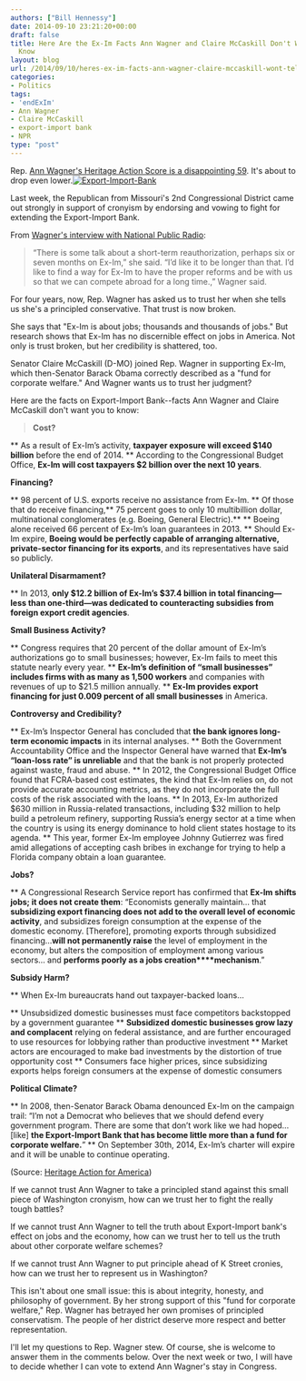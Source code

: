 ```yaml
---
authors: ["Bill Hennessy"]
date: 2014-09-10 23:21:20+00:00
draft: false
title: Here Are the Ex-Im Facts Ann Wagner and Claire McCaskill Don't Want You to
  Know
layout: blog
url: /2014/09/10/heres-ex-im-facts-ann-wagner-claire-mccaskill-wont-tell/
categories:
- Politics
tags:
- 'endExIm'
- Ann Wagner
- Claire McCaskill
- export-import bank
- NPR
type: "post"
---
```


Rep. [Ann Wagner's Heritage Action Score is a disappointing 59](https://heritageaction.com/congress/MO02/#representative-wagner). It's about to drop even lower.[![Export-Import-Bank](https://hennessysview.com/wp-content/uploads/2014/08/Export-Import-Bank-300x172.png)
](https://hennessysview.com/wp-content/uploads/2014/08/Export-Import-Bank.png)

Last week, the Republican from Missouri's 2nd Congressional District came out strongly in support of cronyism by endorsing and vowing to fight for extending the Export-Import Bank.

From [Wagner's interview with National Public Radio](https://news.stlpublicradio.org/post/export-import-bank-could-get-short-term-extension?utm_referrer=http%3A//m.news.stlpublicradio.org/%3Futm_referrer%3Dhttps%253A%252F%252Fwww.google.com%252F%23mobile/39389):



> “There is some talk about a short-term reauthorization, perhaps six or seven months on Ex-Im,” she said. “I’d like it to be longer than that. I’d like to find a way for Ex-Im to have the proper reforms and be with us so that we can compete abroad for a long time.,” Wagner said.



For four years, now, Rep. Wagner has asked us to trust her when she tells us she's a principled conservative. That trust is now broken.

She says that "Ex-Im is about jobs; thousands and thousands of jobs." But research shows that Ex-Im has no discernible effect on jobs in America. Not only is trust broken, but her credibility is shattered, too.

Senator Claire McCaskill (D-MO) joined Rep. Wagner in supporting Ex-Im, which then-Senator Barack Obama correctly described as a "fund for corporate welfare." And Wagner wants us to trust her judgment?

Here are the facts on Export-Import Bank--facts Ann Wagner and Claire McCaskill don't want you to know:



> **Cost?**

> 
> 
** As a result of Ex-Im’s activity, **taxpayer exposure will exceed $140 billion** before the end of 2014.
** According to the Congressional Budget Office, **Ex-Im will cost taxpayers $2 billion over the next 10 years**.

**Financing?**

> 
> 
** 98 percent of U.S. exports receive no assistance from Ex-Im.
** Of those that do receive financing,** 75 percent goes to only 10 multibillion dollar, multinational conglomerates (e.g. Boeing, General Electric).**
** Boeing alone received 66 percent of Ex-Im’s loan guarantees in 2013.
** Should Ex-Im expire, **Boeing would be perfectly capable of arranging alternative, private-sector financing for its exports**, and its representatives have said so publicly.

**Unilateral Disarmament?**

> 
> 
** In 2013, **only $12.2 billion of Ex-Im’s $37.4 billion in total financing—less than one-third—was dedicated to counteracting subsidies from foreign export credit agencies**.

**Small Business Activity?**

> 
> 
** Congress requires that 20 percent of the dollar amount of Ex-Im’s authorizations go to small businesses; however, Ex-Im fails to meet this statute nearly every year.
** **Ex-Im’s definition of “small businesses” includes firms with as many as 1,500 workers** and companies with revenues of up to $21.5 million annually.
** **Ex-Im provides export financing for just 0.009 percent of all small businesses** in America.

**Controversy and Credibility?**

> 
> 
** Ex-Im’s Inspector General has concluded that **the bank ignores long-term economic impacts** in its internal analyses.
** Both the Government Accountability Office and the Inspector General have warned that **Ex-Im’s “loan-loss rate” is unreliable** and that the bank is not properly protected against waste, fraud and abuse.
** In 2012, the Congressional Budget Office found that FCRA-based cost estimates, the kind that Ex-Im relies on, do not provide accurate accounting metrics, as they do not incorporate the full costs of the risk associated with the loans.
** In 2013, Ex-Im authorized $630 million in Russia-related transactions, including $32 million to help build a petroleum refinery, supporting Russia’s energy sector at a time when the country is using its energy dominance to hold client states hostage to its agenda.
** This year, former Ex-Im employee Johnny Gutierrez was fired amid allegations of accepting cash bribes in exchange for trying to help a Florida company obtain a loan guarantee.

**Jobs?**

> 
> 
** A Congressional Research Service report has confirmed that **Ex-Im shifts jobs; it does not create them**: “Economists generally maintain… that **subsidizing export financing does not add to the overall level of economic activity**, and subsidizes foreign consumption at the expense of the domestic economy. [Therefore], promoting exports through subsidized financing…**will not permanently raise** the level of employment in the economy, but alters the composition of employment among various sectors… and **performs poorly as a jobs creation****mechanism**.”

**Subsidy Harm?**

> 
> 
** When Ex-Im bureaucrats hand out taxpayer-backed loans…

** Unsubsidized domestic businesses must face competitors backstopped by a government guarantee
** **Subsidized domestic businesses grow lazy and complacent** relying on federal assistance, and are further encouraged to use resources for lobbying rather than productive investment
** Market actors are encouraged to make bad investments by the distortion of true opportunity cost
** Consumers face higher prices, since subsidizing exports helps foreign consumers at the expense of domestic consumers



**Political Climate?**

> 
> 
** In 2008, then-Senator Barack Obama denounced Ex-Im on the campaign trail: “I’m not a Democrat who believes that we should defend every government program. There are some that don’t work like we had hoped…[like] **the Export-Import Bank that has become little more than a fund for corporate welfare.**”
** On September 30th, 2014, Ex-Im’s charter will expire and it will be unable to continue operating.





(Source: [Heritage Action for America](https://heritageaction.com/2014/09/ex-im-bank-just-facts/))

If we cannot trust Ann Wagner to take a principled stand against this small piece of Washington cronyism, how can we trust her to fight the really tough battles?

If we cannot trust Ann Wagner to tell the truth about Export-Import bank's effect on jobs and the economy, how can we trust her to tell us the truth about other corporate welfare schemes?

If we cannot trust Ann Wagner to put principle ahead of K Street cronies, how can we trust her to represent us in Washington?

This isn't about one small issue: this is about integrity, honesty, and philosophy of government. By her strong support of this "fund for corporate welfare," Rep. Wagner has betrayed her own promises of principled conservatism. The people of her district deserve more respect and better representation.

I'll let my questions to Rep. Wagner stew. Of course, she is welcome to answer them in the comments below. Over the next week or two, I will have to decide whether I can vote to extend Ann Wagner's stay in Congress.
